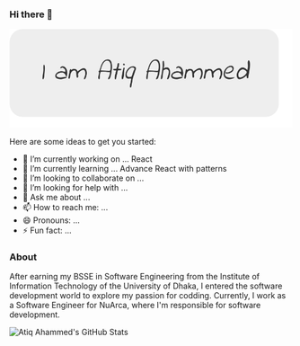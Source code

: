 ### Hi there 👋

[![I am Atiq Ahammed](https://github.com/atiqahammed/atiqahammed/blob/master/stuffs/img/Hi.png)](https://atiq-ahammed.web.app)

Here are some ideas to get you started:

- 🔭 I’m currently working on ... React
- 🌱 I’m currently learning ... Advance React with patterns
- 👯 I’m looking to collaborate on ... 
- 🤔 I’m looking for help with ...
- 💬 Ask me about ...
- 📫 How to reach me: ...
- 😄 Pronouns: ...
- ⚡ Fun fact: ...


### About
After earning my BSSE in Software Engineering from the Institute of Information Technology of the University of Dhaka, I entered the software development world to explore my passion for codding. Currently, I work as a Software Engineer for NuArca, where I'm responsible for software development.

![Atiq Ahammed's GitHub Stats](https://github-readme-stats.vercel.app/api?username=atiqahammed&show_icons=true&theme=radical&include_all_commits=true&count_private=true)